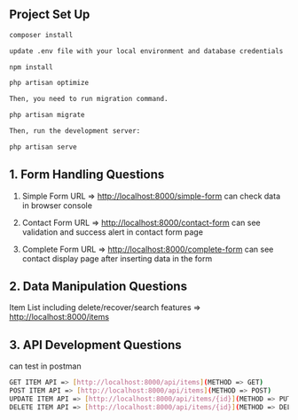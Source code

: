 ## Project Set Up
```bash
composer install

update .env file with your local environment and database credentials

npm install

php artisan optimize

Then, you need to run migration command.

php artisan migrate

Then, run the development server:

php artisan serve
```
## 1. Form Handling Questions

1. Simple Form URL => [http://localhost:8000/simple-form](http://localhost:8000)
   can check data in browser console

2. Contact Form URL => [http://localhost:8000/contact-form](http://localhost:8000)
   can see validation and success alert in contact form page

3. Complete Form URL => [http://localhost:8000/complete-form](http://localhost:8000)
   can see contact display page after inserting data in the form

## 2. Data Manipulation Questions

Item List including delete/recover/search features => [http://localhost:8000/items](http://localhost:8000)

## 3. API Development Questions
can test in postman
```bash
GET ITEM API => [http://localhost:8000/api/items](METHOD => GET)
POST ITEM API => [http://localhost:8000/api/items](METHOD => POST)
UPDATE ITEM API => [http://localhost:8000/api/items/{id}](METHOD => PUT)
DELETE ITEM API => [http://localhost:8000/api/items/{id}](METHOD => DELETE)
```